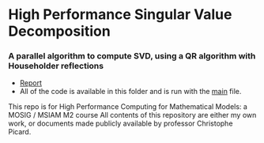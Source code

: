 # High Performance Singular Value Decomposition

### A parallel algorithm to compute SVD, using a QR algorithm with Householder reflections

- [Report](/Marshall_Richard_Report.pdf)
- All of the code is available in this folder and is run with the [main](/main.c) file.



This repo is for High Performance Computing for Mathematical Models: a MOSIG / MSIAM M2 course
All contents of this repository are either my own work, or documents made publicly available by professor Christophe Picard.
